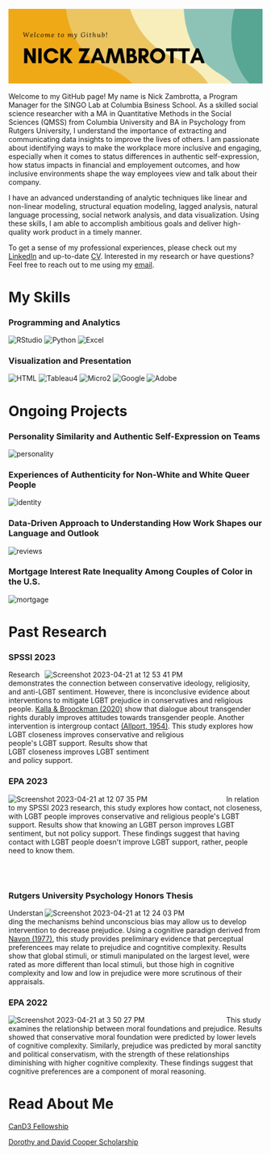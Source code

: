 ![Header](https://raw.githubusercontent.com/ndz2103/ndz2103/main/nz_header.png)

<!--
**ndz2103/ndz2103** is a ✨ _special_ ✨ repository because its `README.md` (this file) appears on your GitHub profile.

-->

Welcome to my GitHub page! My name is Nick Zambrotta, a Program Manager for the SINGO Lab at Columbia Bsiness School. As a skilled social science researcher with a MA in Quantitative Methods in the Social Sciences (QMSS) from Columbia University and BA in Psychology from Rutgers University, I understand the importance of extracting and communicating data insights to improve the lives of others. I am passionate about identifying ways to make the workplace more inclusive and engaging, especially when it comes to status differences in authentic self-expression, how status impacts in financial and employement outcomes, and how inclusive environments shape the way employees view and talk about their company.

I have an advanced understanding of analytic techniques like linear and non-linear modeling, structural equation modeling, lagged analysis, natural language processing, social network analysis, and data visualization. Using these skills, I am able to accomplish ambitious goals and deliver high-quality work product in a timely manner. 

To get a sense of my professional experiences, please check out my [LinkedIn](https://www.linkedin.com/in/nzambrotta/) and up-to-date [CV](https://github.com/ndz2103/ndz2103/files/11297627/NZ_CV2023.pdf). Interested in my research or have questions? Feel free to reach out to me using my <a href = "mailto: ndz2103@columbia.edu">email</a>. 

# My Skills

### Programming and Analytics
![RStudio]   ![Python]   ![Excel]

[RStudio]: https://user-images.githubusercontent.com/113378499/206033804-fa6568fa-fde8-4ff7-940b-45303385f09e.png
[Python]: https://user-images.githubusercontent.com/113378499/206035001-48abd674-0a06-474d-ae3d-86b7b8aff85c.png
[Excel]: https://user-images.githubusercontent.com/113378499/206034275-d4b419dc-4f54-4a17-8d3d-caf23a32196a.png

### Visualization and Presentation

![HTML]   ![Tableau4]   ![Micro2]   ![Google]   ![Adobe]   

[HTML]: https://user-images.githubusercontent.com/113378499/206036023-c5c83106-0c7b-4993-a713-3463202c4094.png
[Tableau4]: https://user-images.githubusercontent.com/113378499/206037245-2a134628-968d-4545-b410-a24e337042e0.png
[Micro2]: https://user-images.githubusercontent.com/113378499/206037429-ecfb3031-f148-4ef5-8597-756c58ced750.png
[Google]: https://user-images.githubusercontent.com/113378499/206035923-5bb8836f-ccc4-491c-aae9-c95fd811ea12.png
[Adobe]: https://user-images.githubusercontent.com/113378499/206035893-babbd241-e663-457f-8829-c054c94ad6b9.png

# Ongoing Projects

### Personality Similarity and Authentic Self-Expression on Teams

![personality](https://github.com/ndz2103/ndz2103/assets/113378499/07ea0f0d-c33f-4696-9606-5534b1018a4c)


### Experiences of Authenticity for Non-White and White Queer People

![identity](https://github.com/ndz2103/ndz2103/assets/113378499/de15718f-da56-4994-8e3f-9983a928aac2)

### Data-Driven Approach to Understanding How Work Shapes our Language and Outlook

![reviews](https://github.com/ndz2103/ndz2103/assets/113378499/78b99579-1bca-474f-87e8-f76556d724cd)

### Mortgage Interest Rate Inequality Among Couples of Color in the U.S.

![mortgage](https://github.com/ndz2103/ndz2103/assets/113378499/700826d2-dbbd-40ba-afd6-c07cc88be5b1)


# Past Research

### SPSSI 2023

[<img align="right" width="432" alt="Screenshot 2023-04-21 at 12 53 41 PM" src="https://user-images.githubusercontent.com/113378499/233721420-0c64fc6b-7c47-4129-900e-5221f5ea0437.png">
](https://github.com/ndz2103/SPSSI2023)

Research demonstrates the connection between conservative ideology, religiosity, and anti-LGBT sentiment. However, there is inconclusive evidence about interventions to mitigate LGBT prejudice in conservatives and religious people. [Kalla & Broockman (2020)](https://www.cambridge.org/core/services/aop-cambridge-core/content/view/4AA5B97806A4CAFBAB0651F5DAD8F223/S0003055419000923a.pdf/div-class-title-reducing-exclusionary-attitudes-through-interpersonal-conversation-evidence-from-three-field-experiments-div.pdf) show that dialogue about transgender rights durably improves attitudes towards transgender people. Another intervention is intergroup contact [(Allport, 1954)](http://althaschool.org/_cache/files/7/1/71f96bdb-d4c3-4514-bae2-9bf809ba9edc/97F5FE75CF9A120E7DC108EB1B0FF5EC.holocaust-the-nature-of-prejudice.doc). This study explores how LGBT closeness improves conservative and religious <br> people's LGBT support. Results show that <br> LGBT closeness improves LGBT sentiment <br> and policy support.

### EPA 2023

[<img align="left" width="432" alt="Screenshot 2023-04-21 at 12 07 35 PM" src="https://user-images.githubusercontent.com/113378499/233684003-a6595320-1c56-49ce-9769-37f744e4c062.png">](https://github.com/ndz2103/EPA2023)

In relation to my SPSSI 2023 research, this study explores how contact, not closeness, with LGBT people improves conservative and religious people's LGBT support. Results show that knowing an LGBT person improves LGBT sentiment, but not policy support. These findings suggest that having contact with LGBT people doesn't improve LGBT support, rather, people need to know them.

<br>
<br>

### Rutgers University Psychology Honors Thesis

<img align="right" width="432" alt="Screenshot 2023-04-21 at 12 24 03 PM" src="https://user-images.githubusercontent.com/113378499/233687010-214044d3-d008-48a6-b270-8a96e5cb689c.png">

Understanding the mechanisms behind unconscious bias may allow us to develop intervention to decrease prejudice. Using a cognitive paradign derived from [Navon (1977)](https://reader.elsevier.com/reader/sd/pii/0010028577900123?token=E18A18E4DD421BA86DE9DB44387E1160337FB5A974F0B812F94C8F6D3B7E4BA862A30532C0A7C631917A4A06734EA413&originRegion=us-east-1&originCreation=20221207031905), this study provides preliminary evidence that perceptual preferencees may relate to prejudice and cogntitive complexity. Results show that global stimuli, or stimuli manipulated on the largest level, were rated as more different than local stimuli, but those high in cognitive complexity and low and low in prejudice were more scrutinous of their <br> appraisals.

### EPA 2022

<img align="left" width="432" alt="Screenshot 2023-04-21 at 3 50 27 PM" src="https://user-images.githubusercontent.com/113378499/233722981-106c26c3-0bb6-49c5-bcc8-4deda2f71077.png">

This study examines the relationship between moral foundations and prejudice. Results showed that conservative moral foundation were predicted by lower levels of cognitive complexity. Similarly, prejudice was predicted by moral sanctity and political conservatism, with the strength of these relationships diminishing with higher cognitive complexity. These findings suggest that cognitive preferences are a component of moral reasoning. 

# Read About Me

[CanD3 Fellowship](https://www.mcgill.ca/cand3/article/fellows-feature-maria-lima-nick-zambrotta) 

[Dorothy and David Cooper Scholarship](https://psych.rutgers.edu/scholarships/dorothy-and-david-cooper-scholarship#2021-alumni)
